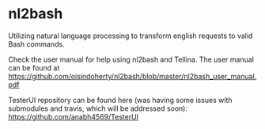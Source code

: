 # nl2bash
Utilizing natural language processing to transform english requests to valid Bash commands.

Check the user manual for help using nl2bash and Tellina. The user manual can be found at
https://github.com/oisindoherty/nl2bash/blob/master/nl2bash_user_manual.pdf

TesterUI repository can be found here (was having some issues with submodules and travis, which will be addressed soon):
https://github.com/anabh4569/TesterUI
